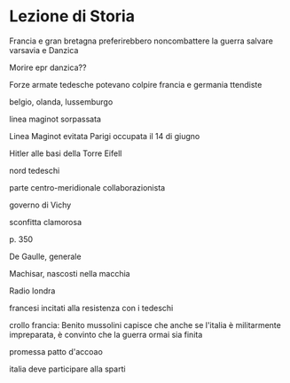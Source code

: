 # Lezione di Storia

 Francia e gran bretagna preferirebbero noncombattere la guerra
salvare varsavia e Danzica

Morire epr danzica??


Forze armate tedesche potevano colpire francia e germania ttendiste



belgio, olanda, lussemburgo


linea maginot sorpassata



Linea Maginot evitata
Parigi occupata il 14 di giugno


Hitler alle basi della Torre Eifell

nord tedeschi


parte centro-meridionale collaborazionista

governo di Vichy

sconfitta clamorosa

p. 350

De Gaulle, generale

Machisar, nascosti nella macchia


Radio londra


francesi incitati alla resistenza con i tedeschi

crollo francia: Benito mussolini capisce che anche se l'italia è militarmente impreparata, è convinto che la guerra ormai sia finita


promessa  patto d'accoao

italia deve participare alla sparti
<!--stackedit_data:
eyJoaXN0b3J5IjpbODg3ODA0MzUxXX0=
-->